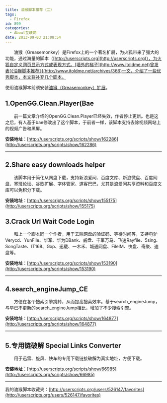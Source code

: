 ```yaml
---
title: 油猴脚本推荐（二）
tags:
  - Firefox
id: 899
categories:
  - About互联网
date: 2013-09-03 21:08:54
---
```


　　油猴（Greasemonkey）是Firefox上的一个著名扩展，为火狐带来了强大的功能，通过海量的脚本（[http://userscripts.org](http://userscripts.org)），为火狐自定义网页显示方式或表现方式。[墙外的梯子](http://www.itoldme.net)曾发表[《油猴脚本推荐》](http://www.itoldme.net/archives/366)一文，介绍了一些优秀脚本，本文将补充几个脚本。

使用油猴脚本前须安装[油猴（Greasemonkey）扩展](https://addons.mozilla.org/zh-cn/firefox/addon/greasemonkey/)。

## 1.OpenGG.Clean.Player(Bae

　　前一篇文章介绍的OpenGG.Clean.Player已经失效，作者停止更新。也是这之后，有人基于bae修改出了这个脚本，于前者一样，该脚本支持去除视频网站上的视频广告和黑屏。

**安装地址**：[http://userscripts.org/scripts/show/162286](http://userscripts.org/scripts/show/162286)

* * *

## 2.Share easy downloads helper

　　该脚本用于简化从网盘下载，支持新浪爱问、百度文库、新浪微盘、百度网盘、塞班论坛、谷歌扩展、字体管家、道客巴巴，尤其是浪爱问共享资料和百度文库可以免积分下载。

**安装地址**：[http://userscripts.org/scripts/show/155175](http://userscripts.org/scripts/show/155175)

## 3.Crack Url Wait Code Login

　　和上一个脚本同一个作者，用于去除网盘的验证码、等待时间等，支持电驴Verycd、YunFile、华军、华为DBank、威盘、千军万马、飞速Rayfile、5sing、SongTaste、IT168、Gxp、迅载、一木禾、城通网盘、FileIM、快盘、奇聚、速盘等。

**安装地址**：[http://userscripts.org/scripts/show/153190](http://userscripts.org/scripts/show/153190)

* * *

## 4.search_engineJump_CE

　　方便在各个搜索引擎跳转，从而提高搜索效率。基于search_engineJump，与早已不更新的search_engineJump相比，增加了不少搜索引擎。

**安装地址**：[http://userscripts.org/scripts/show/164877](http://userscripts.org/scripts/show/164877)

* * *

## 5.专用链破解 Special Links Converter

　　用于迅雷、旋风、快车的专用下载链接破解为真实地址，方便下载。

**安装地址**：[http://userscripts.org/scripts/show/66985](http://userscripts.org/scripts/show/66985)

* * *

我的油猴脚本收藏夹：[http://userscripts.org/users/526147/favorites](http://userscripts.org/users/526147/favorites)
